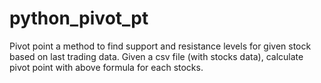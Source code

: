 # python_pivot_pt
Pivot point a method to find support and resistance levels for given stock based on last trading data. Given a csv file (with stocks data), calculate pivot point with above formula for each stocks. 
